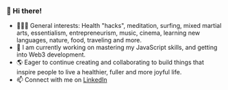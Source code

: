 ### 👋 Hi there!
- 🏄🏻‍♂️ General interests: Health "hacks", meditation, surfing, mixed martial arts, essentialism, entrepreneurism, music, cinema, learning new languages, nature, food, traveling and more.
- 🌱 I am currently working on mastering my JavaScript skills, and getting into Web3 development.
- 🌎 Eager to continue creating and collaborating to build things that inspire people to live a healthier, fuller and more joyful life.
- 📫 Connect with me on [LinkedIn](https://www.linkedin.com/in/germanokuerten/)

<!---
germanokuerten/germanokuerten is a ✨ special ✨ repository because its `README.md` (this file) appears on your GitHub profile.
You can click the Preview link to take a look at your changes.
--->
